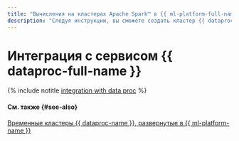 ```yaml
---
title: "Вычисления на кластерах Apache Spark™ в {{ ml-platform-full-name }}"
description: "Следуя инструкции, вы сможете создать кластер {{ dataproc-full-name }}, чтобы использовать его для вычислений в {{ ml-platform-full-name }}."
---
```


# Интеграция с сервисом {{ dataproc-full-name }}

{% include notitle [integration with data proc](../../_tutorials/ml-ai/data-proc-integration.md) %}

#### См. также {#see-also}

[Временные кластеры {{ dataproc-name }}, развернутые в {{ ml-platform-name }}](../concepts/data-proc-template.md)